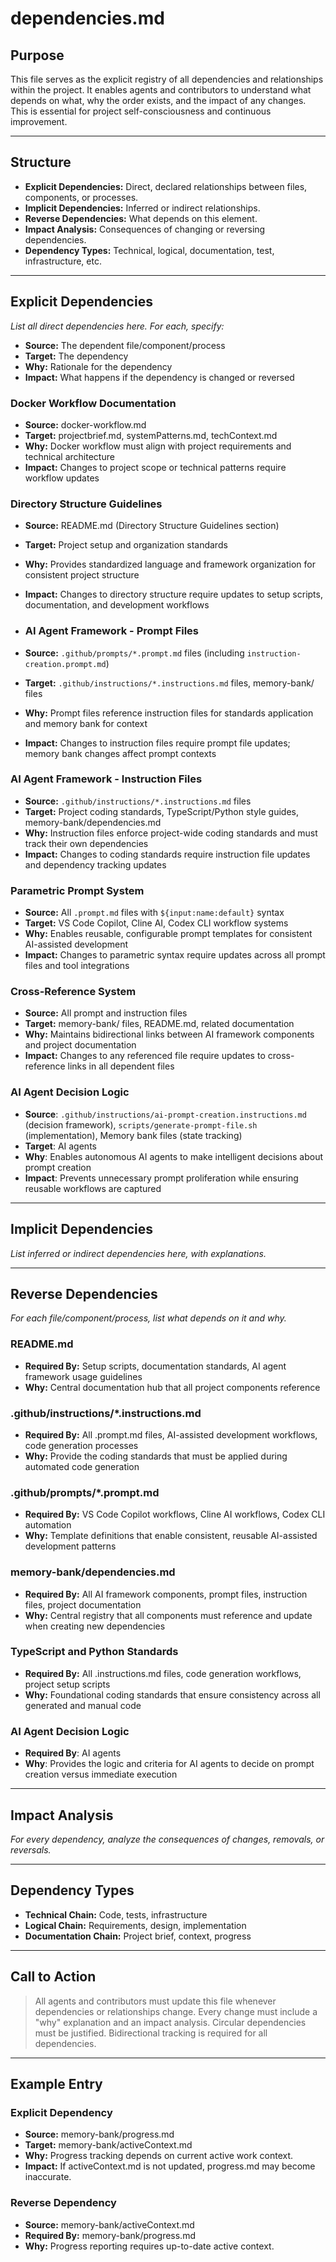 # dependencies.md

## Purpose

This file serves as the explicit registry of all dependencies and relationships within the project. It enables agents and contributors to understand what depends on what, why the order exists, and the impact of any changes. This is essential for project self-consciousness and continuous improvement.

---

## Structure

- **Explicit Dependencies:** Direct, declared relationships between files, components, or processes.
- **Implicit Dependencies:** Inferred or indirect relationships.
- **Reverse Dependencies:** What depends on this element.
- **Impact Analysis:** Consequences of changing or reversing dependencies.
- **Dependency Types:** Technical, logical, documentation, test, infrastructure, etc.

---

## Explicit Dependencies

_List all direct dependencies here. For each, specify:_
- **Source:** The dependent file/component/process
- **Target:** The dependency
- **Why:** Rationale for the dependency
- **Impact:** What happens if the dependency is changed or reversed

### Docker Workflow Documentation
- **Source:** docker-workflow.md
- **Target:** projectbrief.md, systemPatterns.md, techContext.md
- **Why:** Docker workflow must align with project requirements and technical architecture
- **Impact:** Changes to project scope or technical patterns require workflow updates

### Directory Structure Guidelines
- **Source:** README.md (Directory Structure Guidelines section)
- **Target:** Project setup and organization standards
- **Why:** Provides standardized language and framework organization for consistent project structure
- **Impact:** Changes to directory structure require updates to setup scripts, documentation, and development workflows

- ### AI Agent Framework - Prompt Files
- **Source:** `.github/prompts/*.prompt.md` files (including `instruction-creation.prompt.md`)
- **Target:** `.github/instructions/*.instructions.md` files, memory-bank/ files
- **Why:** Prompt files reference instruction files for standards application and memory bank for context
- **Impact:** Changes to instruction files require prompt file updates; memory bank changes affect prompt contexts

### AI Agent Framework - Instruction Files
- **Source:** `.github/instructions/*.instructions.md` files
- **Target:** Project coding standards, TypeScript/Python style guides, memory-bank/dependencies.md
- **Why:** Instruction files enforce project-wide coding standards and must track their own dependencies
- **Impact:** Changes to coding standards require instruction file updates and dependency tracking updates

### Parametric Prompt System
- **Source:** All `.prompt.md` files with `${input:name:default}` syntax
- **Target:** VS Code Copilot, Cline AI, Codex CLI workflow systems
- **Why:** Enables reusable, configurable prompt templates for consistent AI-assisted development
- **Impact:** Changes to parametric syntax require updates across all prompt files and tool integrations

### Cross-Reference System
- **Source:** All prompt and instruction files
- **Target:** memory-bank/ files, README.md, related documentation
- **Why:** Maintains bidirectional links between AI framework components and project documentation
- **Impact:** Changes to any referenced file require updates to cross-reference links in all dependent files

### AI Agent Decision Logic
- **Source**: `.github/instructions/ai-prompt-creation.instructions.md` (decision framework), `scripts/generate-prompt-file.sh` (implementation), Memory bank files (state tracking)
- **Target**: AI agents
- **Why**: Enables autonomous AI agents to make intelligent decisions about prompt creation
- **Impact**: Prevents unnecessary prompt proliferation while ensuring reusable workflows are captured

---

## Implicit Dependencies

_List inferred or indirect dependencies here, with explanations._

---

## Reverse Dependencies

_For each file/component/process, list what depends on it and why._

### README.md
- **Required By:** Setup scripts, documentation standards, AI agent framework usage guidelines
- **Why:** Central documentation hub that all project components reference

### .github/instructions/*.instructions.md
- **Required By:** All .prompt.md files, AI-assisted development workflows, code generation processes
- **Why:** Provide the coding standards that must be applied during automated code generation

### .github/prompts/*.prompt.md  
- **Required By:** VS Code Copilot workflows, Cline AI workflows, Codex CLI automation
- **Why:** Template definitions that enable consistent, reusable AI-assisted development patterns

### memory-bank/dependencies.md
- **Required By:** All AI framework components, prompt files, instruction files, project documentation
- **Why:** Central registry that all components must reference and update when creating new dependencies

### TypeScript and Python Standards
- **Required By:** All .instructions.md files, code generation workflows, project setup scripts
- **Why:** Foundational coding standards that ensure consistency across all generated and manual code

### AI Agent Decision Logic
- **Required By**: AI agents
- **Why**: Provides the logic and criteria for AI agents to decide on prompt creation versus immediate execution

---

## Impact Analysis

_For every dependency, analyze the consequences of changes, removals, or reversals._

---

## Dependency Types

- **Technical Chain:** Code, tests, infrastructure
- **Logical Chain:** Requirements, design, implementation
- **Documentation Chain:** Project brief, context, progress

---

## Call to Action

> All agents and contributors must update this file whenever dependencies or relationships change. Every change must include a "why" explanation and an impact analysis. Circular dependencies must be justified. Bidirectional tracking is required for all dependencies.

---

## Example Entry

### Explicit Dependency

- **Source:** memory-bank/progress.md
- **Target:** memory-bank/activeContext.md
- **Why:** Progress tracking depends on current active work context.
- **Impact:** If activeContext.md is not updated, progress.md may become inaccurate.

### Reverse Dependency

- **Source:** memory-bank/activeContext.md
- **Required By:** memory-bank/progress.md
- **Why:** Progress reporting requires up-to-date active context.
